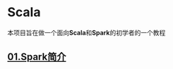 # Scala
本项目旨在做一个面向**Scala**和**Spark**的初学者的一个教程
## [01.Spark简介](https://github.com/HDZ12/Scala/blob/main/note/01.Spark%E7%AE%80%E4%BB%8B.md)
